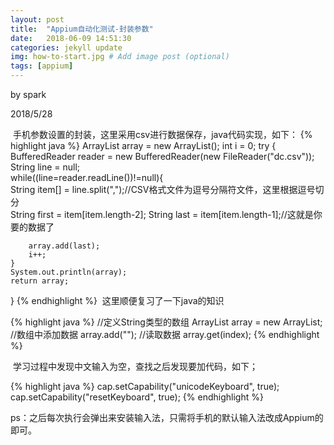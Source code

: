 ```yaml
---
layout: post
title:  "Appium自动化测试-封装参数"
date:   2018-06-09 14:51:30
categories: jekyll update
img: how-to-start.jpg # Add image post (optional)
tags: [appium]
---
```



by spark

2018/5/28

​	手机参数设置的封装，这里采用csv进行数据保存，java代码实现，如下：
{% highlight java %}
ArrayList<String> array = new ArrayList<String>();
int i = 0;
try {
	BufferedReader reader = new BufferedReader(new FileReader("dc.csv"));
	String line = null;    
	while((line=reader.readLine())!=null){    
		String item[] = line.split(",");//CSV格式文件为逗号分隔符文件，这里根据逗号切分  
		String first = item[item.length-2];
	    String last = item[item.length-1];//这就是你要的数据了   
	    
	    array.add(last);
	    i++;
	}
	System.out.println(array);
	return array;
} 
{% endhighlight %}
​	这里顺便复习了一下java的知识

{% highlight java %}
//定义String类型的数组
ArrayList<String> array = new ArrayList<String>;
//数组中添加数据
array.add("");
//读取数据
array.get(index);
{% endhighlight %}



​	学习过程中发现中文输入为空，查找之后发现要加代码，如下；

{% highlight java %}
cap.setCapability("unicodeKeyboard", true);
cap.setCapability("resetKeyboard", true);
{% endhighlight %}

ps：之后每次执行会弹出来安装输入法，只需将手机的默认输入法改成Appium的即可。